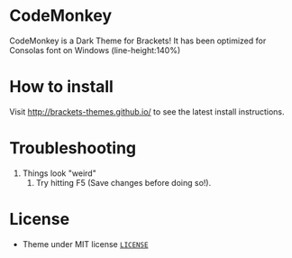 # CodeMonkey


CodeMonkey is a Dark Theme for Brackets!
It has been optimized for Consolas font on Windows (line-height:140%)


# How to install

Visit http://brackets-themes.github.io/ to see the latest install instructions.

# Troubleshooting

1. Things look "weird"
	1. Try hitting F5 (Save changes before doing so!).

# License

* Theme under MIT license [`LICENSE`](LICENSE)

